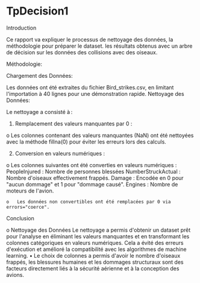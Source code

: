 # TpDecision1
Introduction


Ce rapport va expliquer le processus de nettoyage des données, la méthodologie pour préparer le dataset. les résultats obtenus avec un arbre de décision sur les données des collisions avec des oiseaux.


Méthodologie:


Chargement des Données:

Les données ont été extraites du fichier Bird_strikes.csv, en limitant l'importation à 40 lignes pour une démonstration rapide. 
Nettoyage des Données:

Le nettoyage a consisté à :


1.	Remplacement des valeurs manquantes par 0 :

   
   o	Les colonnes contenant des valeurs manquantes (NaN) ont été nettoyées avec la méthode fillna(0) pour éviter les erreurs lors des calculs.

   
2.	Conversion en valeurs numériques :
   
   o	Les colonnes suivantes ont été converties en valeurs numériques :
  		PeopleInjured : Nombre de personnes blessées
  		NumberStruckActual : Nombre d'oiseaux effectivement frappés.
  		Damage : Encodée en 0 pour "aucun dommage" et 1 pour "dommage causé".
  	  Engines : Nombre de moteurs de l'avion.

     
  	o	Les données non convertibles ont été remplacées par 0 via errors="coerce".


Conclusion


o Nettoyage des Données
Le nettoyage a permis d'obtenir un dataset prêt pour l'analyse en éliminant les valeurs manquantes et en transformant les colonnes catégoriques en valeurs numériques. Cela a évité des erreurs d'exécution et amélioré la compatibilité avec les algorithmes de machine learning.
•	Le choix de colonnes a permis d'avoir le nombre d'oiseaux frappés, les blessures humaines et les dommages structuraux sont des facteurs directement liés à la sécurité aérienne et à la conception des avions.

  	  
  	  


